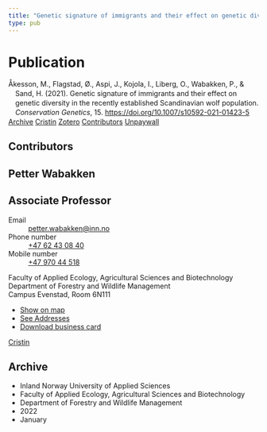 ```yaml
---
title: "Genetic signature of immigrants and their effect on genetic diversity in the recently established Scandinavian wolf population"
type: pub
---
```

<h1>Publication</h1>
<article id="csl-bib-container-R5IJVMMJ" class="csl-bib-container">
  <div class="csl-bib-body" style="line-height: 1.35; padding-left: 1em; text-indent:-1em;">
  <div class="csl-entry">&#xC5;kesson, M., Flagstad, &#xD8;., Aspi, J., Kojola, I., Liberg, O., Wabakken, P., &amp; Sand, H. (2021). Genetic signature of immigrants and their effect on genetic diversity in the recently established Scandinavian wolf population. <i>Conservation Genetics</i>, 15. <a href="https://doi.org/10.1007/s10592-021-01423-5">https://doi.org/10.1007/s10592-021-01423-5</a></div>
</div>
  <div class="csl-bib-buttons">
    <a href="#taxonomy-article-R5IJVMMJ" class="csl-bib-button">Archive</a>
    <a href="https://app.cristin.no/results/show.jsf?id=1981561" alt="Cristin URL" class="csl-bib-button">Cristin</a>
    <a href="http://zotero.org/groups/5022929/items/R5IJVMMJ" alt="Zotero URL" class="csl-bib-button">Zotero</a>
    <a href="#contributors-article-R5IJVMMJ" class="csl-bib-button">Contributors</a>
    <a href="https://link.springer.com/content/pdf/10.1007/s10592-021-01423-5.pdf" class="csl-bib-button">Unpaywall</a>
  </div>
  <div id="csl-bib-meta-container-R5IJVMMJ"></div>
</article>
<div id="csl-bib-meta-R5IJVMMJ" class="csl-bib-meta">
  <article id="contributors-article-R5IJVMMJ" class="contributors-article">
    <h1>Contributors</h1>
    <div class="personas">
<div class="vrtx-hinn-person-card">
<div class="photo">
<i class="lar la-user-circle missing-person"></i>
</div>
<div class="info">
<hgroup><h1>Petter Wabakken</h1>
<h2>Associate Professor</h2>
</hgroup><dl>
<dt>Email</dt>
<dd>
<a href="mailto:petter.wabakken@inn.no">petter.wabakken@inn.no</a>
</dd>
<dt>Phone number</dt>
<dd><a href="tel:+4762430840">
+47 62 43 08 40
</a></dd>
<dt>Mobile number</dt>
<dd><a href="tel:+4797044518">
+47 970 44 518
</a></dd>
</dl>
<p>
Faculty of Applied Ecology, Agricultural Sciences and Biotechnology<br>
Department of Forestry and Wildlife Management<br>
Campus Evenstad,
Room 6N111
</p>
<ul class="vrtx-hinn-links">
<li><a href="https://www.google.com/maps?q=61.42516,11.07813">Show on map</a></li>
<li><a href="https://www.inn.no/english/find-an-employee/petter-wabakken.html#vrtx-hinn-addresses">See Addresses</a></li>
<li><a href="https://www.inn.no/english/find-an-employee/petter-wabakken.html?vrtx=vcf">Download business card</a></li>
</ul>
</div>
</div>
<a href="https://app.cristin.no/persons/show.jsf?id=328337" alt="Cristin URL" class="personas-cristin">Cristin</a>
</div>
  </article>
  <article id="taxonomy-article-R5IJVMMJ" class="taxonomy-article">
    <h1>Archive</h1>
    <ul>
      <li>Inland Norway University of Applied Sciences</li>
      <li>Faculty of Applied Ecology, Agricultural Sciences and Biotechnology</li>
      <li>Department of Forestry and Wildlife Management</li>
      <li>2022</li>
      <li>January</li>
    </ul>
  </article>
</div>
